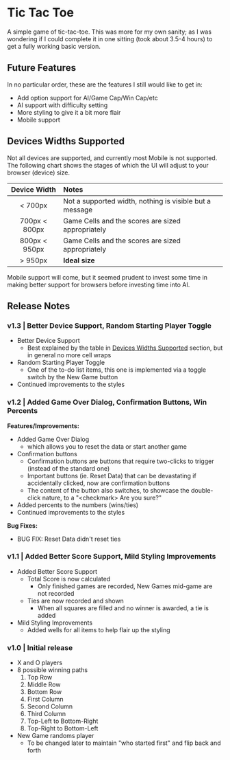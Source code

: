 # Tic Tac Toe

A simple game of tic-tac-toe. This was more for my own sanity; as I was wondering if I could complete it in one sitting (took about 3.5-4 
hours) to get a fully working basic version.

## Future Features

In no particular order, these are the features I still would like to get in:

* Add option support for AI/Game Cap/Win Cap/etc
* AI support with difficulty setting
* More styling to give it a bit more flair
* Mobile support

## Devices Widths Supported

Not all devices are supported, and currently most Mobile is not supported. The following chart shows the stages of which the UI will adjust
 to your browser (device) size.
 
| Device Width | Notes |
|:------------:|:------|
| \< 700px | Not a supported width, nothing is visible but a message |
| 700px \< 800px | Game Cells and the scores are sized appropriately |
| 800px \< 950px | Game Cells and the scores are sized appropriately |
| \> 950px | **Ideal size** |
 
Mobile support will come, but it seemed prudent to invest some time in making better support for browsers before investing time into AI.

## Release Notes
 
### v1.3 \| Better Device Support, Random Starting Player Toggle

* Better Device Support
    * Best explained by the table in [Devices Widths Supported](#devices-widths-supported) section, but in general no more cell wraps
* Random Starting Player Toggle
    * One of the to-do list items, this one is implemented via a toggle switch by the New Game button
* Continued improvements to the styles

### v1.2 \| Added Game Over Dialog, Confirmation Buttons, Win Percents

**Features/Improvements:**
 
* Added Game Over Dialog
    * which allows you to reset the data or start another game
* Confirmation buttons
    * Confirmation buttons are buttons that require two-clicks to trigger (instead of the standard one)
    * Important buttons (ie. Reset Data) that can be devastating if accidentally clicked, now are confirmation buttons
    * The content of the button also switches, to showcase the double-click nature, to a "\<checkmark\> Are you sure?" 
* Added percents to the numbers (wins/ties)
* Continued improvements to the styles

**Bug Fixes:**

* BUG FIX: Reset Data didn't reset ties

### v1.1 \| Added Better Score Support, Mild Styling Improvements

* Added Better Score Support
    * Total Score is now calculated
        * Only finished games are recorded, New Games mid-game are not recorded
    * Ties are now recorded and shown
        * When all squares are filled and no winner is awarded, a tie is added
* Mild Styling Improvements
    * Added wells for all items to help flair up the styling

### v1.0 \| Initial release

* X and O players
* 8 possible winning paths
    1. Top Row
    2. Middle Row
    3. Bottom Row
    4. First Column
    5. Second Column
    6. Third Column
    7. Top-Left to Bottom-Right
    8. Top-Right to Bottom-Left
* New Game randoms player
    * To be changed later to maintain "who started first" and flip back and forth
